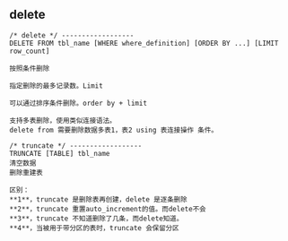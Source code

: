 ## delete

    
    /* delete */ ------------------
    DELETE FROM tbl_name [WHERE where_definition] [ORDER BY ...] [LIMIT row_count]
    
    按照条件删除
    
    指定删除的最多记录数。Limit
    
    可以通过排序条件删除。order by + limit
    
    支持多表删除，使用类似连接语法。
    delete from 需要删除数据多表1，表2 using 表连接操作 条件。
    
    /* truncate */ ------------------
    TRUNCATE [TABLE] tbl_name
    清空数据
    删除重建表
    
    区别：
    **1**，truncate 是删除表再创建，delete 是逐条删除
    **2**，truncate 重置auto_increment的值。而delete不会
    **3**，truncate 不知道删除了几条，而delete知道。
    **4**，当被用于带分区的表时，truncate 会保留分区
    